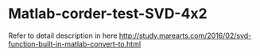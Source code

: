 # Matlab-corder-test-SVD-4x2

Refer to detail description in here
http://study.marearts.com/2016/02/svd-function-built-in-matlab-convert-to.html

